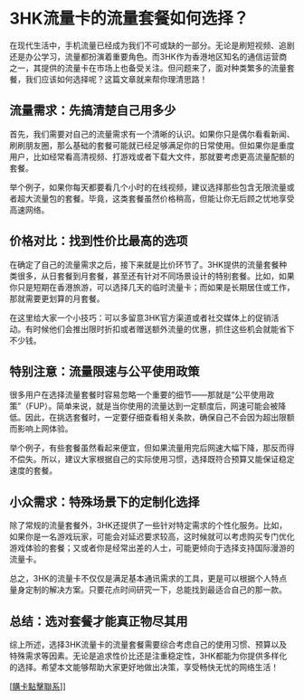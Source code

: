 # 3HK流量卡的流量套餐如何选择？

在现代生活中，手机流量已经成为我们不可或缺的一部分。无论是刷短视频、追剧还是办公学习，流量都扮演着重要角色。而3HK作为香港地区知名的通信运营商之一，其提供的流量卡在市场上也备受关注。但问题来了，面对种类繁多的流量套餐，我们应该如何选择呢？这篇文章就来帮你理清思路！

## 流量需求：先搞清楚自己用多少

首先，我们需要对自己的流量需求有一个清晰的认识。如果你只是偶尔看看新闻、刷刷朋友圈，那么基础的套餐可能就已经足够满足你的日常使用。但如果你是重度用户，比如经常看高清视频、打游戏或者下载大文件，那就要考虑更高流量配额的套餐。

举个例子，如果你每天都要看几个小时的在线视频，建议选择那些包含无限流量或者超大流量包的套餐。毕竟，这类套餐虽然价格稍高，但能让你无后顾之忧地享受高速网络。

## 价格对比：找到性价比最高的选项

在确定了自己的流量需求之后，接下来就是比价环节了。3HK提供的流量套餐种类很多，从日套餐到月套餐，甚至还有针对不同场景设计的特别套餐。比如，如果你只是短期在香港旅游，可以选择几天的临时流量卡；而如果是长期居住或工作，那就需要更划算的月套餐。

在这里给大家一个小技巧：可以多留意3HK官方渠道或者社交媒体上的促销活动。有时候他们会推出限时折扣或者赠送额外流量的优惠，抓住这些机会就能省下不少钱。

## 特别注意：流量限速与公平使用政策

很多用户在选择流量套餐时容易忽略一个重要的细节——那就是“公平使用政策”（FUP）。简单来说，就是当你使用的流量达到一定额度后，网速可能会被降低。因此，在挑选套餐时，一定要仔细查看相关条款，确保自己不会因为超出限额而影响上网体验。

举个例子，有些套餐虽然看起来便宜，但如果流量用完后网速大幅下降，那反而得不偿失。所以，建议大家根据自己的实际使用习惯，选择既符合预算又能保证稳定速度的套餐。

## 小众需求：特殊场景下的定制化选择

除了常规的流量套餐外，3HK还提供了一些针对特定需求的个性化服务。比如，如果你是一名游戏玩家，可能会对延迟要求较高，这时候就可以考虑购买专门优化游戏体验的套餐；又或者你是经常出差的人士，可能更倾向于选择支持国际漫游的流量卡。

总之，3HK的流量卡不仅仅是满足基本通讯需求的工具，更是可以根据个人特点量身定制的解决方案。只要花点时间研究一下，总能找到最适合自己的那一款。

## 总结：选对套餐才能真正物尽其用

综上所述，选择3HK流量卡的流量套餐需要综合考虑自己的使用习惯、预算以及特殊需求等因素。无论是追求性价比还是注重稳定性，3HK都能为你提供多样化的选择。希望本文能够帮助大家更好地做出决策，享受畅快无忧的网络生活！

[[購卡點擊聯系](https://t.me/s/esim1088)]]